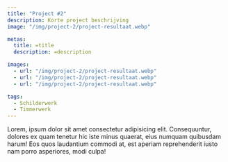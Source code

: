 ```yaml
---
title: "Project #2"
description: Korte project beschrijving
image: "/img/project-2/project-resultaat.webp"

metas:
  title: =title
  description: =description

images:
  - url: "/img/project-2/project-resultaat.webp"
  - url: "/img/project-2/project-resultaat.webp"
  - url: "/img/project-2/project-resultaat.webp"

tags:
  - Schilderwerk
  - Timmerwerk
---
```


Lorem, ipsum dolor sit amet consectetur adipisicing elit. Consequuntur, dolores
ex quam tenetur hic iste minus quaerat, eius numquam quibusdam harum! Eos quos
laudantium commodi at, est aperiam reprehenderit iusto nam porro asperiores,
modi culpa!
